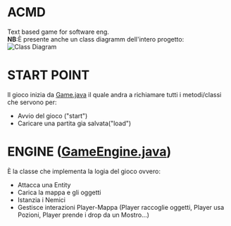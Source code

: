 # ACMD
Text based game for software eng. \
**NB**:È presente anche un class diagramm dell'intero progetto:
![Class Diagram](http://www.plantuml.com/plantuml/proxy?src=https://raw.githubusercontent.com/PdP03/ACMD/dev/DiagrammiUML/ClassDiagram.puml)


# START POINT
Il gioco inizia da [Game.java](https://github.com/PdP03/ACMD/blob/main/src/Game.java) il quale andra a richiamare tutti i metodi/classi che servono per:
* Avvio del gioco ("start")
* Caricare una partita gia salvata("load")

# ENGINE ([GameEngine.java](https://github.com/PdP03/ACMD/blob/main/src/GameEngine.java))
È la classe che implementa la logia del gioco ovvero:
* Attacca una Entity
* Carica la mappa e gli oggetti
* Istanzia i Nemici
* Gestisce interazioni Player-Mappa (Player raccoglie oggetti, Player usa Pozioni, Player prende i drop da un Mostro...)

